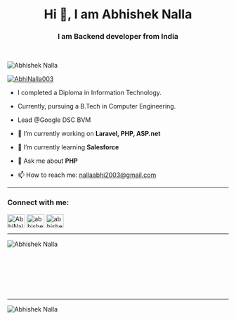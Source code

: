 <h1 align="center">Hi 👋, I am Abhishek Nalla</h1>
<h3 align="center">I am Backend developer from India</h3>

<br />
<p align="left"> <img src="https://komarev.com/ghpvc/?username=abhinalla003&label=Profile%20views&color=0e75b6&style=flat" alt="Abhishek Nalla" /> </p>

<p align="left"> <a href="https://twitter.com/AbhiNalla003" target="blank"><img src="https://img.shields.io/twitter/follow/AbhiNalla003?logo=twitter&style=for-the-badge" alt="AbhiNalla003" /></a> </p>

- I completed a Diploma in Information Technology.

- Currently, pursuing a B.Tech in Computer Engineering.

- Lead @Google DSC BVM
  
- 🔭 I’m currently working on **Laravel, PHP, ASP.net**

- 🌱 I’m currently learning **Salesforce**

- 💬 Ask me about **PHP**

- 📫 How to reach me: nallaabhi2003@gmail.com

<hr>

<h3 align="left">Connect with me:</h3>
<p align="left">
<a href="https://twitter.com/AbhiNalla003" target="blank"><img align="center" src="https://raw.githubusercontent.com/rahuldkjain/github-profile-readme-generator/master/src/images/icons/Social/twitter.svg" alt="AbhiNalla003" height="30" width="40" /></a>
<a href="https://linkedin.com/in/abhisheknalla" target="blank"><img align="center" src="https://raw.githubusercontent.com/rahuldkjain/github-profile-readme-generator/master/src/images/icons/Social/linked-in-alt.svg" alt="abhisheknalla" height="30" width="40" /></a> 
<a href="https://instagram.com/abhishek._nalla" target="blank"><img align="center" src="https://raw.githubusercontent.com/rahuldkjain/github-profile-readme-generator/master/src/images/icons/Social/instagram.svg" alt="abhishek._nalla" height="30" width="40" /></a>
</p>

<hr>

<p><img align="left" src="https://github-readme-stats.vercel.app/api/top-langs?username=abhinalla003&show_icons=true&locale=en&layout=compact" alt="Abhishek Nalla" /></p>

<br /><br /><br /><br /><br /><br /><br />
<hr>

<p>&nbsp;<img align="left" src="https://github-readme-stats.vercel.app/api?username=abhinalla003&show_icons=true&locale=en" alt="Abhishek Nalla" /></p>
